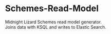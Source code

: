 # Schemes-Read-Model
Midnight Lizard Schemes read model generator.  
Joins data with KSQL and writes to Elastic Search.  
